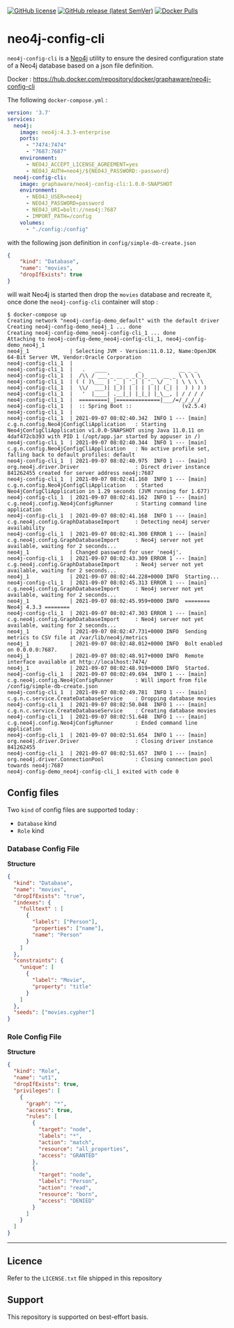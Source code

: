 [![GitHub license](https://img.shields.io/github/license/graphaware/neo4j-config-cli)](https://github.com/graphaware/neo4j-config-cli/blob/main/LICENSE.txt)
[![GitHub release (latest SemVer)](https://img.shields.io/github/v/release/graphaware/neo4j-config-cli?logo=github&sort=semver)](https://github.com/graphaware/neo4j-config-cli/releases/latest)
[![Docker Pulls](https://img.shields.io/docker/pulls/graphaware/neo4j-config-cli?logo=docker)](https://hub.docker.com/r/graphaware/neo4j-config-cli)

# neo4j-config-cli

`neo4j-config-cli` is a [Neo4j](https://neo4j.com) utility to ensure the desired configuration state of a Neo4j database 
based on a json file definition.

Docker : https://hub.docker.com/repository/docker/graphaware/neo4j-config-cli

The following `docker-compose.yml` : 

```yaml
version: '3.7'
services:
  neo4j:
    image: neo4j:4.3.3-enterprise
    ports:
      - "7474:7474"
      - "7687:7687"
    environment:
      - NEO4J_ACCEPT_LICENSE_AGREEMENT=yes
      - NEO4J_AUTH=neo4j/${NEO4J_PASSWORD:-password}
  neo4j-config-cli:
    image: graphaware/neo4j-config-cli:1.0.0-SNAPSHOT
    environment:
      - NEO4J_USER=neo4j
      - NEO4J_PASSWORD=password
      - NEO4J_URI=bolt://neo4j:7687
      - IMPORT_PATH=/config
    volumes:
      - "./config:/config"
```

with the following json definition in `config/simple-db-create.json`

```json
{
    "kind": "Database",
    "name": "movies",
    "dropIfExists": true
}
```

will wait Neo4j is started then drop the `movies` database and recreate it, once done the `neo4j-config-cli` container will stop : 

```text
$ docker-compose up
Creating network "neo4j-config-demo_default" with the default driver
Creating neo4j-config-demo_neo4j_1 ... done
Creating neo4j-config-demo_neo4j-config-cli_1 ... done
Attaching to neo4j-config-demo_neo4j-config-cli_1, neo4j-config-demo_neo4j_1
neo4j_1             | Selecting JVM - Version:11.0.12, Name:OpenJDK 64-Bit Server VM, Vendor:Oracle Corporation
neo4j-config-cli_1  |
neo4j-config-cli_1  |   .   ____          _            __ _ _
neo4j-config-cli_1  |  /\\ / ___'_ __ _ _(_)_ __  __ _ \ \ \ \
neo4j-config-cli_1  | ( ( )\___ | '_ | '_| | '_ \/ _` | \ \ \ \
neo4j-config-cli_1  |  \\/  ___)| |_)| | | | | || (_| |  ) ) ) )
neo4j-config-cli_1  |   '  |____| .__|_| |_|_| |_\__, | / / / /
neo4j-config-cli_1  |  =========|_|==============|___/=/_/_/_/
neo4j-config-cli_1  |  :: Spring Boot ::                (v2.5.4)
neo4j-config-cli_1  |
neo4j-config-cli_1  | 2021-09-07 08:02:40.342  INFO 1 --- [main] c.g.n.config.Neo4jConfigCliApplication   : Starting Neo4jConfigCliApplication v1.0.0-SNAPSHOT using Java 11.0.11 on 4daf472cb393 with PID 1 (/opt/app.jar started by appuser in /)
neo4j-config-cli_1  | 2021-09-07 08:02:40.344  INFO 1 --- [main] c.g.n.config.Neo4jConfigCliApplication   : No active profile set, falling back to default profiles: default
neo4j-config-cli_1  | 2021-09-07 08:02:40.975  INFO 1 --- [main] org.neo4j.driver.Driver                  : Direct driver instance 841262455 created for server address neo4j:7687
neo4j-config-cli_1  | 2021-09-07 08:02:41.160  INFO 1 --- [main] c.g.n.config.Neo4jConfigCliApplication   : Started Neo4jConfigCliApplication in 1.29 seconds (JVM running for 1.677)
neo4j-config-cli_1  | 2021-09-07 08:02:41.162  INFO 1 --- [main] c.g.neo4j.config.Neo4jConfigRunner       : Starting command line application
neo4j-config-cli_1  | 2021-09-07 08:02:41.168  INFO 1 --- [main] c.g.neo4j.config.GraphDatabaseImport     : Detecting neo4j server availability
neo4j-config-cli_1  | 2021-09-07 08:02:41.300 ERROR 1 --- [main] c.g.neo4j.config.GraphDatabaseImport     : Neo4j server not yet available, waiting for 2 seconds...
neo4j_1             | Changed password for user 'neo4j'.
neo4j-config-cli_1  | 2021-09-07 08:02:43.309 ERROR 1 --- [main] c.g.neo4j.config.GraphDatabaseImport     : Neo4j server not yet available, waiting for 2 seconds...
neo4j_1             | 2021-09-07 08:02:44.228+0000 INFO  Starting...
neo4j-config-cli_1  | 2021-09-07 08:02:45.313 ERROR 1 --- [main] c.g.neo4j.config.GraphDatabaseImport     : Neo4j server not yet available, waiting for 2 seconds...
neo4j_1             | 2021-09-07 08:02:45.959+0000 INFO  ======== Neo4j 4.3.3 ========
neo4j-config-cli_1  | 2021-09-07 08:02:47.303 ERROR 1 --- [main] c.g.neo4j.config.GraphDatabaseImport     : Neo4j server not yet available, waiting for 2 seconds...
neo4j_1             | 2021-09-07 08:02:47.731+0000 INFO  Sending metrics to CSV file at /var/lib/neo4j/metrics
neo4j_1             | 2021-09-07 08:02:48.012+0000 INFO  Bolt enabled on 0.0.0.0:7687.
neo4j_1             | 2021-09-07 08:02:48.917+0000 INFO  Remote interface available at http://localhost:7474/
neo4j_1             | 2021-09-07 08:02:48.919+0000 INFO  Started.
neo4j-config-cli_1  | 2021-09-07 08:02:49.694  INFO 1 --- [main] c.g.neo4j.config.Neo4jConfigRunner       : Will import from file /config/simple-db-create.json
neo4j-config-cli_1  | 2021-09-07 08:02:49.781  INFO 1 --- [main] c.g.n.c.service.CreateDatabaseService    : Dropping database movies
neo4j-config-cli_1  | 2021-09-07 08:02:50.048  INFO 1 --- [main] c.g.n.c.service.CreateDatabaseService    : Creating database movies
neo4j-config-cli_1  | 2021-09-07 08:02:51.648  INFO 1 --- [main] c.g.neo4j.config.Neo4jConfigRunner       : Ended command line application
neo4j-config-cli_1  | 2021-09-07 08:02:51.654  INFO 1 --- [main] org.neo4j.driver.Driver                  : Closing driver instance 841262455
neo4j-config-cli_1  | 2021-09-07 08:02:51.657  INFO 1 --- [main] org.neo4j.driver.ConnectionPool          : Closing connection pool towards neo4j:7687
neo4j-config-demo_neo4j-config-cli_1 exited with code 0
```

## Config files

Two `kind` of config files are supported today : 

- `Database` kind
- `Role` kind

### Database Config File

**Structure**

```json
{
  "kind": "Database",
  "name": "movies",
  "dropIfExists": "true",
  "indexes": {
    "fulltext" : [
      {
        "labels": ["Person"],
        "properties": ["name"],
        "name": "Person"
      }
    ]
  },
  "constraints": {
    "unique": [
      {
        "label": "Movie",
        "property": "title"
      }
    ]
  },
  "seeds": ["movies.cypher"]
}
```

### Role Config File

**Structure**

```json
{
  "kind": "Role",
  "name": "ut1",
  "dropIfExists": true,
  "privileges": [
    {
      "graph": "*",
      "access": true,
      "rules": [
        {
          "target": "node",
          "labels": "*",
          "action": "match",
          "resource": "all_properties",
          "access": "GRANTED"
        },
        {
          "target": "node",
          "labels": "Person",
          "action": "read",
          "resource": "born",
          "access": "DENIED"
        }
      ]
    }
  ]
}
```

---

## Licence

Refer to the `LICENSE.txt` file shipped in this repository

## Support

This repository is supported on best-effort basis.





